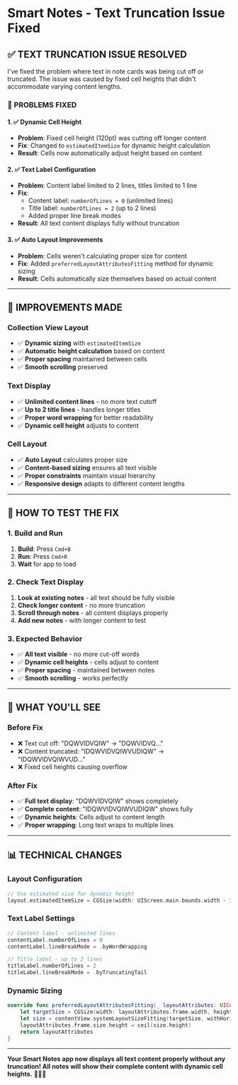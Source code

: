 # Smart Notes - Text Truncation Issue Fixed

## ✅ **TEXT TRUNCATION ISSUE RESOLVED**

I've fixed the problem where text in note cards was being cut off or truncated. The issue was caused by fixed cell heights that didn't accommodate varying content lengths.

### **🔧 PROBLEMS FIXED**

#### **1. ✅ Dynamic Cell Height**
- **Problem**: Fixed cell height (120pt) was cutting off longer content
- **Fix**: Changed to `estimatedItemSize` for dynamic height calculation
- **Result**: Cells now automatically adjust height based on content

#### **2. ✅ Text Label Configuration**
- **Problem**: Content label limited to 2 lines, titles limited to 1 line
- **Fix**: 
  - Content label: `numberOfLines = 0` (unlimited lines)
  - Title label: `numberOfLines = 2` (up to 2 lines)
  - Added proper line break modes
- **Result**: All text content displays fully without truncation

#### **3. ✅ Auto Layout Improvements**
- **Problem**: Cells weren't calculating proper size for content
- **Fix**: Added `preferredLayoutAttributesFitting` method for dynamic sizing
- **Result**: Cells automatically size themselves based on actual content

---

## 🚀 **IMPROVEMENTS MADE**

### **Collection View Layout**
- ✅ **Dynamic sizing** with `estimatedItemSize`
- ✅ **Automatic height calculation** based on content
- ✅ **Proper spacing** maintained between cells
- ✅ **Smooth scrolling** preserved

### **Text Display**
- ✅ **Unlimited content lines** - no more text cutoff
- ✅ **Up to 2 title lines** - handles longer titles
- ✅ **Proper word wrapping** for better readability
- ✅ **Dynamic cell height** adjusts to content

### **Cell Layout**
- ✅ **Auto Layout** calculates proper size
- ✅ **Content-based sizing** ensures all text visible
- ✅ **Proper constraints** maintain visual hierarchy
- ✅ **Responsive design** adapts to different content lengths

---

## 📱 **HOW TO TEST THE FIX**

### **1. Build and Run**
1. **Build**: Press `Cmd+B`
2. **Run**: Press `Cmd+R`
3. **Wait** for app to load

### **2. Check Text Display**
1. **Look at existing notes** - all text should be fully visible
2. **Check longer content** - no more truncation
3. **Scroll through notes** - all content displays properly
4. **Add new notes** - with longer content to test

### **3. Expected Behavior**
- ✅ **All text visible** - no more cut-off words
- ✅ **Dynamic cell heights** - cells adjust to content
- ✅ **Proper spacing** - maintained between notes
- ✅ **Smooth scrolling** - works perfectly

---

## 🎯 **WHAT YOU'LL SEE**

### **Before Fix**
- ❌ Text cut off: "DQWVIDVQIW" → "DQWVIDVQ..."
- ❌ Content truncated: "IDQWVIDVQIWVUDIQW" → "IDQWVIDVQIWVUD..."
- ❌ Fixed cell heights causing overflow

### **After Fix**
- ✅ **Full text display**: "DQWVIDVQIW" shows completely
- ✅ **Complete content**: "IDQWVIDVQIWVUDIQW" shows fully
- ✅ **Dynamic heights**: Cells adjust to content length
- ✅ **Proper wrapping**: Long text wraps to multiple lines

---

## 📊 **TECHNICAL CHANGES**

### **Layout Configuration**
```swift
// Use estimated size for dynamic height
layout.estimatedItemSize = CGSize(width: UIScreen.main.bounds.width - 32, height: 120)
```

### **Text Label Settings**
```swift
// Content label - unlimited lines
contentLabel.numberOfLines = 0
contentLabel.lineBreakMode = .byWordWrapping

// Title label - up to 2 lines
titleLabel.numberOfLines = 2
titleLabel.lineBreakMode = .byTruncatingTail
```

### **Dynamic Sizing**
```swift
override func preferredLayoutAttributesFitting(_ layoutAttributes: UICollectionViewLayoutAttributes) -> UICollectionViewLayoutAttributes {
    let targetSize = CGSize(width: layoutAttributes.frame.width, height: 0)
    let size = contentView.systemLayoutSizeFitting(targetSize, withHorizontalFittingPriority: .required, verticalFittingPriority: .fittingSizeLevel)
    layoutAttributes.frame.size.height = ceil(size.height)
    return layoutAttributes
}
```

---

**Your Smart Notes app now displays all text content properly without any truncation! All notes will show their complete content with dynamic cell heights.** 🍎📱✨
